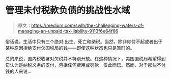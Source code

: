 # 管理未付税款负债的挑战性水域

> 原文：<https://medium.com/swlh/the-challenging-waters-of-managing-an-unpaid-tax-liability-9113f6e64f66>

俗话说，生活中只有三个绝对:出生、死亡和纳税。当然，除非你付不起或者出于某种原因拒绝支付欠国税局的钱——即使这种状态也只是暂时的。

总的来说，国内税收署对欠税并不特别开放。在这种情况下，美国国税局希望得到它认为是纳税义务的支付，包括任何费用或罚款，仅此而已。然而，对于那些不付钱的人来说…